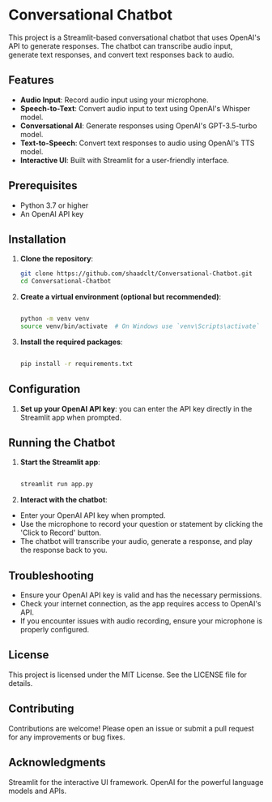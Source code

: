 # Conversational Chatbot

This project is a Streamlit-based conversational chatbot that uses OpenAI's API to generate responses. The chatbot can transcribe audio input, generate text responses, and convert text responses back to audio.

## Features

- **Audio Input**: Record audio input using your microphone.
- **Speech-to-Text**: Convert audio input to text using OpenAI's Whisper model.
- **Conversational AI**: Generate responses using OpenAI's GPT-3.5-turbo model.
- **Text-to-Speech**: Convert text responses to audio using OpenAI's TTS model.
- **Interactive UI**: Built with Streamlit for a user-friendly interface.

## Prerequisites

- Python 3.7 or higher
- An OpenAI API key

## Installation

1. **Clone the repository**:

   ```bash
   git clone https://github.com/shaadclt/Conversational-Chatbot.git
   cd Conversational-Chatbot

2. **Create a virtual environment (optional but recommended)**:

   ```BASH
   
   python -m venv venv
   source venv/bin/activate  # On Windows use `venv\Scripts\activate`
   ```

3. **Install the required packages**:

   ```BASH
   
   pip install -r requirements.txt
   ```

## Configuration
1. **Set up your OpenAI API key**:
you can enter the API key directly in the Streamlit app when prompted.

## Running the Chatbot
1. **Start the Streamlit app**:

   ```BASH
   
   streamlit run app.py
   ```

2. **Interact with the chatbot**:

- Enter your OpenAI API key when prompted.
- Use the microphone to record your question or statement by clicking the 'Click to Record' button.
- The chatbot will transcribe your audio, generate a response, and play the response back to you.

## Troubleshooting
- Ensure your OpenAI API key is valid and has the necessary permissions.
- Check your internet connection, as the app requires access to OpenAI's API.
- If you encounter issues with audio recording, ensure your microphone is properly configured.

## License
This project is licensed under the MIT License. See the LICENSE file for details.

## Contributing
Contributions are welcome! Please open an issue or submit a pull request for any improvements or bug fixes.

## Acknowledgments
Streamlit for the interactive UI framework.
OpenAI for the powerful language models and APIs.
